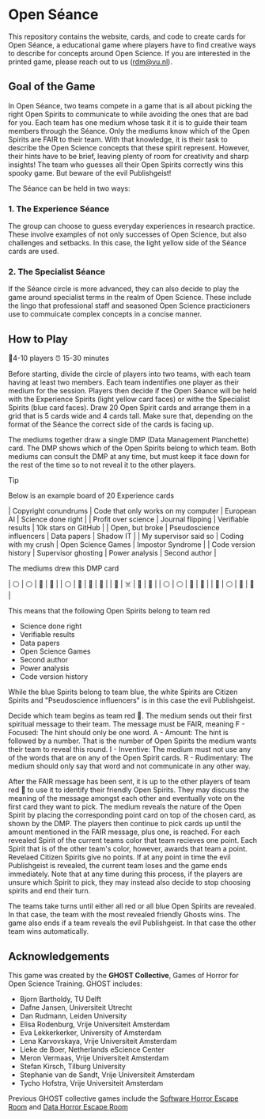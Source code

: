 # Open Séance

This repository contains the website, cards, and code to create cards for Open Séance, a educational game where players have to find creative ways to describe for concepts around Open Science. If you are interested in the printed game, please reach out to us (rdm@vu.nl).

## Goal of the Game

In Open Séance, two teams compete in a game that is all about picking the right Open Spirits to communicate to while avoiding the ones that are bad for you. Each team has one medium whose task it it is to guide their team members through the Séance. Only the mediums know which of the Open Spirits are FAIR to their team. With that knowledge, it is their task to describe the Open Science concepts that these spirit represent. However, their hints have to be brief, leaving plenty of room for creativity and sharp insights! The team who guesses all their Open Spirits correctly wins this spooky game. But beware of the evil Publishgeist!

The Séance can be held in two ways: 

### 1. The Experience Séance
The group can choose to guess everyday experiences in research practice. These involve examples of not only successes of Open Science, but also challenges and setbacks. In this case, the light yellow side of the Séance cards are used.  

### 2. The Specialist Séance
If the Séance circle is more advanced, they can also decide to play the game around specialist terms in the realm of Open Science. These include the lingo that professional staff and seasoned Open Science practicioners use to commuicate complex concepts in a concise manner.  

## How to Play

🧍4-10 players		⏰ 15-30 minutes	

Before starting, divide the circle of players into two teams, with each team having at least two members. Each team indentifies one player as their medium for the session. Players then decide if the Open Séance will be held with the Experience Spirits (light yellow card faces) or withe the Specialist Spirits (blue card faces). 
Draw 20 Open Spirit cards and arrange them in a grid that is 5 cards wide and 4 cards tall. Make sure that, depending on the format of the Séance the correct side of the cards is facing up.

The mediums together draw a single DMP (Data Management Planchette) card. The DMP shows which of the Open Spirits belong to which team. Both mediums can consult the DMP at any time, but must keep it face down for the rest of the time so to not reveal it to the other players.

>[!TIP]
>
> Below is an example board of 20 Experience cards
> 
> | Copyright conundrums     | Code that only works on my computer | European AI             | Science done right   |
> | Profit over science      | Journal flipping                    | Verifiable results      | 10k stars on GitHub  |
> | Open, but broke          | Pseudoscience influencers           | Data papers             | Shadow IT            |
> | My supervisor said so    | Coding with my crush                | Open Science Games      | Impostor Syndrome    |
> | Code version history     | Supervisor ghosting                 | Power analysis          | Second author        |
> 
> The mediums drew this DMP card
>
> | ⚪ | ⚪ | 🔵 | 🔴 |
> | ⚪ | 🔵 | 🔴 | 🔵 |
> | 🔵 | ☠️ | 🔴 | 🔵 |
> | ⚪ | ⚪ | 🔴 | 🔵 |
> | 🔴 | ⚪ | 🔴 | 🔴 |
>
> This means that the following Open Spirits belong to team red
> - Science done right
> - Verifiable results
> - Data papers
> - Open Science Games
> - Second author
> - Power analysis
> - Code version history
>
> While the blue Spirits belong to team blue, the white Spirits are Citizen Spirits and "Pseudoscience influencers" is in this case the evil Publishgeist.

Decide which team begins as team red 🔴. The medium sends out their first spiritual message to their team. The message must be FAIR, meaning
F - Focused: The hint should only be one word.
A - Amount: The hint is followed by a number. That is the number of Open Spirits the medium wants their team to reveal this round.
I - Inventive: The medium must not use any of the words that are on any of the Open Spirit cards.
R - Rudimentary: The medium should only say that word and not communicate in any other way.

After the FAIR message has been sent, it is up to the other players of team red 🔴 to use it to identify their friendly Open Spirits. They may discuss the meaning of the message amongst each other and eventually vote on the first card they want to pick. The medium reveals the nature of the Open Spirit by placing the corresponding point card on top of the chosen card, as shown by the DMP. The players then continue to pick cards up until the amount mentioned in the FAIR message, plus one, is reached. For each revealed Spirit of the current teams color that team recieves one point. Each Spirit that is of the other team's color, however, awards that team a point. Revelaed Citizen Spirits give no points. If at any point in time the evil Publishgeist is revealed, the current team loses and the game ends immediately.
Note that at any time during this process, if the players are unsure which Spirit to pick, they may instead also decide to stop choosing spirits and end their turn.

The teams take turns until either all red or all blue Open Spirits are revealed. In that case, the team with the most revealed friendly Ghosts wins. The game also ends if a team reveals the evil Publishgeist. In that case the other team wins automatically.  

## Acknowledgements

This game was created by the **GHOST Collective**, Games of Horror for Open Science Training. GHOST includes:

- Bjorn Bartholdy, TU Delft
- Dafne Jansen, Universiteit Utrecht
- Dan Rudmann, Leiden University
- Elisa Rodenburg, Vrije Universiteit Amsterdam 
- Eva Lekkerkerker, University of Amsterdam
- Lena Karvovskaya, Vrije Universiteit Amsterdam
- Lieke de Boer, Netherlands eScience Center
- Meron Vermaas, Vrije Universiteit Amsterdam
- Stefan Kirsch, Tilburg University
- Stephanie van de Sandt, Vrije Universiteit Amsterdam 
- Tycho Hofstra, Vrije Universiteit Amsterdam 

Previous GHOST collective games include the [Software Horror Escape Room](https://nlesc.github.io/softwarehorrorgame/SoftwareHorrorGame.html) and [Data Horror Escape Room](https://sites.google.com/vu.nl/datahorror/home?authuser=0)
